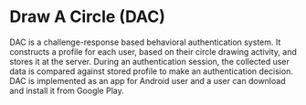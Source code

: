 # Draw A Circle (DAC)
DAC is a challenge-response based behavioral authentication system. It constructs a profile for each user, based on their circle drawing activity, and stores it at the server. During an authentication session, the collected user data is compared against stored profile to make an authentication decision. DAC is implemented as an app for Android user and a user can download and install it from Google Play.
